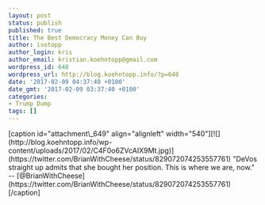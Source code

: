 ```yaml
---
layout: post
status: publish
published: true
title: The Best Democracy Money Can Buy
author: isotopp
author_login: kris
author_email: kristian.koehntopp@gmail.com
wordpress_id: 648
wordpress_url: http://blog.koehntopp.info/?p=648
date: '2017-02-09 04:37:40 +0100'
date_gmt: '2017-02-09 03:37:40 +0100'
categories:
- Trump Dump
tags: []
---
```

<p>[caption id="attachment\_649" align="alignleft" width="540"][![](http://blog.koehntopp.info/wp-content/uploads/2017/02/C4F0o6ZVcAIX9Mt.jpg)](https://twitter.com/BrianWithCheese/status/829072074253557761) "DeVos straight up admits that she bought her position. This is where we are, now." -- [@BrianWithCheese](https://twitter.com/BrianWithCheese/status/829072074253557761)[/caption]</p>
